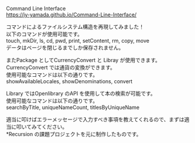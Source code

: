 Command Line Interface  
https://jy-yamada.github.io/Command-Line-Interface/

コマンドによるファイルシステム構造を再現してみました！  
以下のコマンドが使用可能です。  
touch, mkDir, ls, cd, pwd, print, setContent, rm, copy, move  
データはページを閉じるまでしか保存されません。  

またPackage としてCurrencyConvert と Libray が使用できます。  
CurrencyConvert では通貨の変換ができます。  
使用可能なコマンドは以下の通りです。  
showAvailableLocales, showDenominations, convert

Library ではOpenlibrary のAPI を使用して本の検索が可能です。  
使用可能なコマンドは以下の通りです。  
searchByTitle, uniqueNameCount, titlesByUniqueName

適当に叩けばエラーメッセージで入力すべき事項を教えてくれるので、まずは適当に叩いてみてください。  
*Recursion の課題プロジェクトを元に制作したものです。
